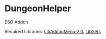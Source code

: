 # DungeonHelper
ESO Addon

Required Libraries: [LibAddonMenu-2.0](https://www.esoui.com/downloads/info7-LibAddonMenu-2.0.html), [LibSets](https://www.esoui.com/downloads/info2241-LibSetsAllsetitemsingamepreview.luaAPIexcelsheet.html)
